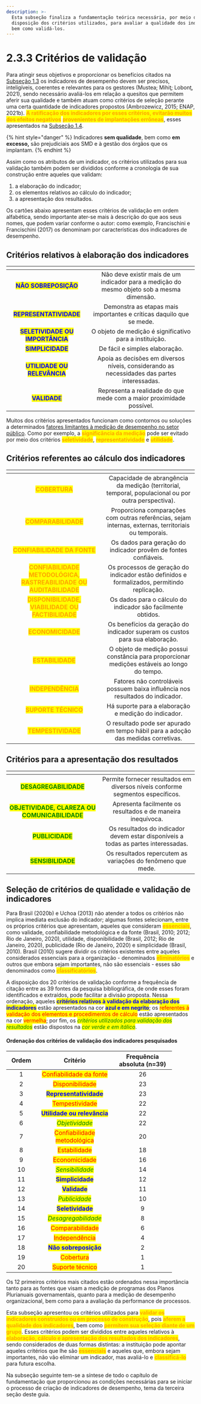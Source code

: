 ```yaml
---
description: >-
  Esta subseção finaliza a fundamentação teórica necessária, por meio da
  disposição dos critérios utilizados, para avaliar a qualidade dos indicadores,
  bem como validá-los.
---
```


# 2.3.3 Critérios de validação

Para atingir seus objetivos e proporcionar os benefícios citados na [Subseção 1.3](../../1.-apresentacao/1.3-objetivos-e-beneficios-da-medicao-de-desempenho.md) os indicadores de desempenho devem ser precisos, inteligíveis, coerentes e relevantes para os gestores (Mustea; Mihiţ; Lobonţ, 2021), sendo necessário avaliá-los em relação a quesitos que permitem aferir sua qualidade e também atuam como critérios de seleção perante uma certa quantidade de indicadores propostos (Ambrozewicz, 2015; ENAP, 2021b). <mark style="color:orange;">**A ratificação dos indicadores por esses critérios, evitarão muitos dos efeitos negativos**</mark> <mark style="color:orange;">**provenientes de implantações errôneas**</mark>, esses apresentados na [Subseção 1.](../../1.-apresentacao/1.4-consequencias-indesejadas-e-limitacoes-da-medicao-de-desempenho.md)[4](../../1.-apresentacao/1.4-consequencias-indesejadas-e-limitacoes-da-medicao-de-desempenho.md).

{% hint style="danger" %}
Indicadores **sem qualidade**, bem como **em excesso,** são prejudiciais aos SMD e à gestão dos órgãos que os implantam.
{% endhint %}

Assim como os atributos de um indicador, os critérios utilizados para sua validação também podem ser divididos conforme a cronologia de sua construção entre aqueles que validam:

1. a elaboração do indicador;
2. os elementos relativos ao cálculo do indicador;&#x20;
3. a apresentação dos resultados.&#x20;

Os cartões abaixo apresentam esses critérios de validação em ordem alfabética, sendo importante ater-se mais à descrição do que aos seus nomes, que podem variar conforme o autor: como exemplo, Francischini e Francischini (2017) os denominam por características dos indicadores de desempenho.

## Critérios relativos à elaboração dos indicadores

<table data-view="cards"><thead><tr><th align="center"></th><th align="center"></th></tr></thead><tbody><tr><td align="center"><mark style="color:blue;"><strong>NÃO SOBREPOSIÇÃO</strong></mark></td><td align="center">Não deve existir mais de um indicador para a medição do mesmo objeto sob a mesma dimensão.</td></tr><tr><td align="center"><mark style="color:blue;"><strong>REPRESENTATIVIDADE</strong></mark></td><td align="center">Demonstra as etapas mais importantes e críticas daquilo que se mede.</td></tr><tr><td align="center"><mark style="color:blue;"><strong>SELETIVIDADE OU IMPORTÂNCIA</strong></mark></td><td align="center">O objeto de medição é significativo para a instituição.</td></tr><tr><td align="center"><mark style="color:blue;"><strong>SIMPLICIDADE</strong></mark></td><td align="center">De fácil e simples elaboração.</td></tr><tr><td align="center"><mark style="color:blue;"><strong>UTILIDADE OU RELEVÂNCIA</strong></mark></td><td align="center">Apoia as decisões em diversos níveis, considerando as necessidades das partes interessadas.</td></tr><tr><td align="center"><mark style="color:blue;"><strong>VALIDADE</strong></mark></td><td align="center">Representa a realidade do que mede com a maior proximidade possível.</td></tr></tbody></table>

Muitos dos critérios apresentados funcionam como contornos ou soluções a determinados [fatores limitantes à medição de desempenho no setor público](../../1.-apresentacao/1.4-consequencias-indesejadas-e-limitacoes-da-medicao-de-desempenho.md#fatores-limitantes-a-medicao-de-desempenho-no-setor-publico). Como por exemplo, a <mark style="color:orange;">**significância da medição**</mark> pode ser evitado por meio dos critérios <mark style="color:orange;">**seletividade**</mark>, <mark style="color:orange;">**representatividade**</mark> e <mark style="color:orange;">**utilidade**</mark>.

## Critérios referentes ao cálculo dos indicadores

<table data-view="cards"><thead><tr><th align="center"></th><th align="center"></th></tr></thead><tbody><tr><td align="center"><mark style="color:orange;"><strong>COBERTURA</strong></mark></td><td align="center">Capacidade de abrangência da medição (territorial, temporal, populacional ou por outra perspectiva).</td></tr><tr><td align="center"><mark style="color:orange;"><strong>COMPARABILIDADE</strong></mark></td><td align="center">Proporciona comparações com outras referências, sejam internas, externas, territoriais ou temporais.</td></tr><tr><td align="center"><mark style="color:orange;"><strong>CONFIABILIDADE DA FONTE</strong></mark></td><td align="center">Os dados para geração do indicador provêm de fontes confiáveis.</td></tr><tr><td align="center"><mark style="color:orange;"><strong>CONFIABILIDADE METODOLÓGICA, RASTREABILIDADE OU AUDITABILIDADE</strong></mark></td><td align="center">Os processos de geração do indicador estão definidos e formalizados, permitindo replicação.</td></tr><tr><td align="center"><mark style="color:orange;"><strong>DISPONIBILIDADE, VIABILIDADE OU FACTIBILIDADE</strong></mark></td><td align="center">Os dados para o cálculo do indicador são facilmente obtidos.</td></tr><tr><td align="center"><mark style="color:orange;"><strong>ECONOMICIDADE</strong></mark></td><td align="center">Os benefícios da geração do indicador superam os custos para sua elaboração.</td></tr><tr><td align="center"><mark style="color:orange;"><strong>ESTABILIDADE</strong></mark></td><td align="center">O objeto de medição possui constância para proporcionar medições estáveis ao longo do tempo.</td></tr><tr><td align="center"><mark style="color:orange;"><strong>INDEPENDÊNCIA</strong></mark></td><td align="center">Fatores não controláveis possuem baixa influência nos resultados do indicador.</td></tr><tr><td align="center"><mark style="color:orange;"><strong>SUPORTE TÉCNICO</strong></mark></td><td align="center">Há suporte para a elaboração e medição do indicador.</td></tr><tr><td align="center"><mark style="color:orange;"><strong>TEMPESTIVIDADE</strong></mark></td><td align="center">O resultado pode ser apurado em tempo hábil para a adoção das medidas corretivas.</td></tr></tbody></table>

## Critérios para a apresentação dos resultados

<table data-card-size="large" data-view="cards"><thead><tr><th align="center"></th><th align="center"></th></tr></thead><tbody><tr><td align="center"><mark style="color:green;"><strong>DESAGREGABILIDADE</strong></mark></td><td align="center">Permite fornecer resultados em diversos níveis conforme segmentos específicos.</td></tr><tr><td align="center"><mark style="color:green;"><strong>OBJETIVIDADE, CLAREZA OU COMUNICABILIDADE</strong></mark></td><td align="center">Apresenta facilmente os resultados e de maneira inequívoca.</td></tr><tr><td align="center"><mark style="color:green;"><strong>PUBLICIDADE</strong></mark></td><td align="center">Os resultados do indicador devem estar disponíveis a todas as partes interessadas.</td></tr><tr><td align="center"><mark style="color:green;"><strong>SENSIBILIDADE</strong></mark></td><td align="center">Os resultados repercutem as variações do fenômeno que mede.</td></tr></tbody></table>

## Seleção de critérios de qualidade e validação de indicadores

Para Brasil (2020b) e Uchoa (2013) não atender a todos os critérios não implica imediata exclusão do indicador; algumas fontes selecionam, entre os próprios critérios que apresentam, aqueles que consideram <mark style="color:orange;">**essenciais**</mark>, como validade, confiabilidade metodológica e da fonte (Brasil, 2010; 2012; Rio de Janeiro, 2020), utilidade, disponibilidade (Brasil, 2012; Rio de Janeiro, 2020), publicidade (Rio de Janeiro, 2020) e simplicidade (Brasil, 2010). Brasil (2010) sugere dividir os critérios existentes entre aqueles considerados essenciais para a organização - denominados <mark style="color:orange;">**eliminatórios**</mark> e outros que embora sejam importantes, não são essenciais - esses são denominados como <mark style="color:orange;">**classificatórios**</mark>.&#x20;

A disposição dos 20 critérios de validação conforme a frequência de citação entre as 39 fontes da pesquisa bibliográfica, de onde esses foram identificados e extraídos, pode facilitar a divisão proposta. Nessa ordenação, aqueles <mark style="color:blue;">**critérios relativos à validação da elaboração dos indicadores**</mark> estão apresentados na cor <mark style="color:blue;">**azul e em negrito**</mark>; os <mark style="color:red;">referentes à validação dos elementos e procedimentos de cálculo</mark> estão apresentados na cor <mark style="color:red;">vermelha</mark>; por fim, os _<mark style="color:green;">critérios utilizados para validação dos resultados</mark>_ estão dispostos na _<mark style="color:green;">cor verde e em itálico</mark>_.

#### Ordenação dos critérios de validação dos indicadores pesquisados

<table><thead><tr><th width="64" align="center">Ordem</th><th width="190" align="center">Critério</th><th width="141" align="center">Frequência absoluta (n=39)</th></tr></thead><tbody><tr><td align="center">1</td><td align="center"><mark style="color:red;">Confiabilidade da fonte</mark></td><td align="center">26</td></tr><tr><td align="center">2</td><td align="center"><mark style="color:red;">Disponibilidade</mark></td><td align="center">23</td></tr><tr><td align="center">3</td><td align="center"><mark style="color:blue;"><strong>Representatividade</strong></mark></td><td align="center">23</td></tr><tr><td align="center">4</td><td align="center"><mark style="color:red;">Tempestividade</mark></td><td align="center">22</td></tr><tr><td align="center">5</td><td align="center"><mark style="color:blue;"><strong>Utilidade ou relevância</strong></mark></td><td align="center">22</td></tr><tr><td align="center">6</td><td align="center"><em><mark style="color:green;">Objetividade</mark></em></td><td align="center">22</td></tr><tr><td align="center">7</td><td align="center"><mark style="color:red;">Confiabilidade metodológica</mark></td><td align="center">20</td></tr><tr><td align="center">8</td><td align="center"><mark style="color:red;">Estabilidade</mark></td><td align="center">18</td></tr><tr><td align="center">9</td><td align="center"><mark style="color:red;">Economicidade</mark></td><td align="center">16</td></tr><tr><td align="center">10</td><td align="center"><em><mark style="color:green;">Sensibilidade</mark></em></td><td align="center">14</td></tr><tr><td align="center">11</td><td align="center"><mark style="color:blue;"><strong>Simplicidade</strong></mark></td><td align="center">12</td></tr><tr><td align="center">12</td><td align="center"><mark style="color:blue;"><strong>Validade</strong></mark></td><td align="center">11</td></tr><tr><td align="center">13</td><td align="center"><em><mark style="color:green;">Publicidade</mark></em></td><td align="center">10</td></tr><tr><td align="center">14</td><td align="center"><mark style="color:blue;"><strong>Seletividade</strong></mark> </td><td align="center">9</td></tr><tr><td align="center">15</td><td align="center"><em><mark style="color:green;">Desagregabilidade</mark></em></td><td align="center">8</td></tr><tr><td align="center">16</td><td align="center"><mark style="color:red;">Comparabilidade</mark></td><td align="center">6</td></tr><tr><td align="center">17</td><td align="center"><mark style="color:red;">Independência</mark></td><td align="center">4</td></tr><tr><td align="center">18</td><td align="center"><mark style="color:blue;"><strong>Não sobreposição</strong></mark></td><td align="center">2</td></tr><tr><td align="center">19</td><td align="center"><mark style="color:red;">Cobertura</mark></td><td align="center">1</td></tr><tr><td align="center">20</td><td align="center"><mark style="color:red;">Suporte técnico</mark></td><td align="center">1</td></tr></tbody></table>

Os 12 primeiros critérios mais citados estão ordenados nessa importância tanto para as fontes que visam a medição de programas dos Planos Plurianuais governamentais, quanto para a medição de desempenho organizacional, bem como para a avaliação da performance de processos.

Esta subseção apresentou os critérios utilizados para <mark style="color:orange;">**validar os indicadores construídos ou em processo de construção**</mark>, pois <mark style="color:orange;">**aferem a qualidade dos indicadores**</mark>, bem como <mark style="color:orange;">**permitem sua seleção diante de um grupo**</mark>. Esses critérios podem ser divididos entre aqueles relativos à <mark style="color:orange;">**elaboração, cálculo e apresentação dos resultados dos indicadores**</mark>, sendo considerados de duas formas distintas: a instituição pode apontar aqueles critérios que lhe são <mark style="color:orange;">**essenciais**</mark> e aqueles que, embora sejam importantes, não vão eliminar um indicador, mas avaliá-lo e <mark style="color:orange;">**classificá-lo**</mark> para futura escolha.

Na subseção seguinte tem-se a síntese de todo o capítulo de fundamentação que proporcionou as condições necessárias para se iniciar o processo de criação de indicadores de desempenho, tema da terceira seção deste guia.&#x20;
